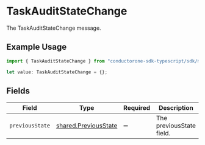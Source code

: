 # TaskAuditStateChange

The TaskAuditStateChange message.

## Example Usage

```typescript
import { TaskAuditStateChange } from "conductorone-sdk-typescript/sdk/models/shared";

let value: TaskAuditStateChange = {};
```

## Fields

| Field                                                               | Type                                                                | Required                                                            | Description                                                         |
| ------------------------------------------------------------------- | ------------------------------------------------------------------- | ------------------------------------------------------------------- | ------------------------------------------------------------------- |
| `previousState`                                                     | [shared.PreviousState](../../../sdk/models/shared/previousstate.md) | :heavy_minus_sign:                                                  | The previousState field.                                            |